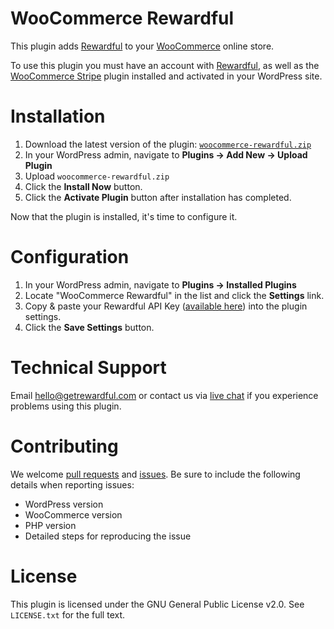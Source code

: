 # WooCommerce Rewardful

This plugin adds [Rewardful](https://www.getrewardful.com) to your [WooCommerce](https://woocommerce.com) online store.

To use this plugin you must have an account with [Rewardful](https://www.getrewardful.com), as well as the [WooCommerce Stripe](https://woocommerce.com/products/stripe/) plugin installed and activated in your WordPress site.

# Installation

1. Download the latest version of the plugin: [`woocommerce-rewardful.zip`](https://github.com/rewardful/woocommerce-rewardful/releases/latest/download/woocommerce-rewardful.zip)
2. In your WordPress admin, navigate to **Plugins → Add New → Upload Plugin**
3. Upload `woocommerce-rewardful.zip`
4. Click the **Install Now** button.
5. Click the **Activate Plugin** button after installation has completed.

Now that the plugin is installed, it's time to configure it.

# Configuration

1. In your WordPress admin, navigate to **Plugins → Installed Plugins**
2. Locate "WooCommerce Rewardful" in the list and click the **Settings** link.
3. Copy & paste your Rewardful API Key ([available here](https://app.getrewardful.com/company/edit)) into the plugin settings.
4. Click the **Save Settings** button.

# Technical Support

Email hello@getrewardful.com or contact us via [live chat](https://www.getrewardful.com) if you experience problems using this plugin.

# Contributing

We welcome [pull requests](https://github.com/rewardful/woocommerce-rewardful/pulls) and [issues](https://github.com/rewardful/woocommerce-rewardful/issues). Be sure to include the following details when reporting issues:

* WordPress version
* WooCommerce version
* PHP version
* Detailed steps for reproducing the issue

# License

This plugin is licensed under the GNU General Public License v2.0. See `LICENSE.txt` for the full text.
